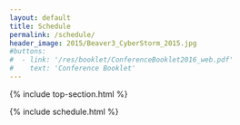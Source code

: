 ```yaml
---
layout: default
title: Schedule
permalink: /schedule/
header_image: 2015/Beaver3_CyberStorm_2015.jpg
#buttons:
#  - link: '/res/booklet/ConferenceBooklet2016_web.pdf'
#    text: 'Conference Booklet'
---
```


{% include top-section.html %}

{% include schedule.html %}
